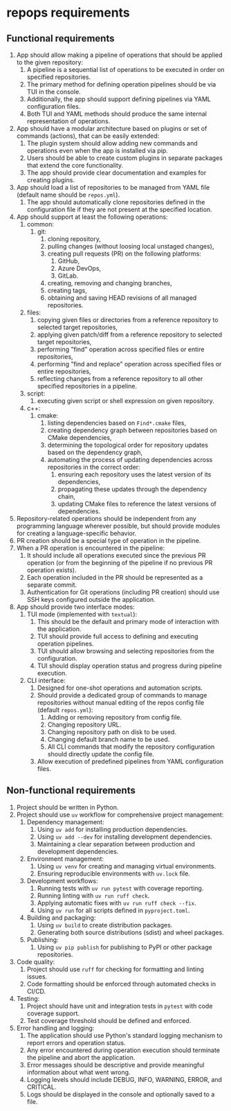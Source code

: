 # repops requirements

## Functional requirements

1. App should allow making a pipeline of operations that should be applied to the given repository:
   1. A pipeline is a sequential list of operations to be executed in order on specified repositories.
   2. The primary method for defining operation pipelines should be via TUI in the console.
   3. Additionally, the app should support defining pipelines via YAML configuration files.
   4. Both TUI and YAML methods should produce the same internal representation of operations.
2. App should have a modular architecture based on plugins or set of commands (actions), that can be easily extended:
   1. The plugin system should allow adding new commands and operations even when the app is installed via pip.
   2. Users should be able to create custom plugins in separate packages that extend the core functionality.
   3. The app should provide clear documentation and examples for creating plugins.
3. App should load a list of repositories to be managed from YAML file (default name should be `repos.yml`).
   1. The app should automatically clone repositories defined in the configuration file if they are not present at the
      specified location.
4. App should support at least the following operations:
   1. common:
      1. git:
         1. cloning repository,
         2. pulling changes (without loosing local unstaged changes),
         3. creating pull requests (PR) on the following platforms:
            1. GitHub,
            2. Azure DevOps,
            3. GitLab.
         4. creating, removing and changing branches,
         5. creating tags,
         6. obtaining and saving HEAD revisions of all managed repositories.
   2. files:
      1. copying given files or directories from a reference repository to selected target repositories,
      2. applying given patch/diff from a reference repository to selected target repositories,
      3. performing "find" operation across specified files or entire repositories,
      4. performing "find and replace" operation across specified files or entire repositories,
      5. reflecting changes from a reference repository to all other specified repositories in a pipeline.
   3. script:
      1. executing given script or shell expression on given repository.
   4. c++:
      1. cmake:
         1. listing dependencies based on `Find*.cmake` files,
         2. creating dependency graph between repositories based on CMake dependencies,
         3. determining the topological order for repository updates based on the dependency graph,
         4. automating the process of updating dependencies across repositories in the correct order:
            1. ensuring each repository uses the latest version of its dependencies,
            2. propagating these updates through the dependency chain,
            3. updating CMake files to reference the latest versions of dependencies.
5. Repository-related operations should be independent from any programming language wherever possible, but should
   provide modules for creating a language-specific behavior.
6. PR creation should be a special type of operation in the pipeline.
7. When a PR operation is encountered in the pipeline:
   1. It should include all operations executed since the previous PR operation (or from the beginning of the pipeline
      if no previous PR operation exists).
   2. Each operation included in the PR should be represented as a separate commit.
   3. Authentication for Git operations (including PR creation) should use SSH keys configured outside the application.
8. App should provide two interface modes:
   1. TUI mode (implemented with `textual`):
      1. This should be the default and primary mode of interaction with the application.
      2. TUI should provide full access to defining and executing operation pipelines.
      3. TUI should allow browsing and selecting repositories from the configuration.
      4. TUI should display operation status and progress during pipeline execution.
   2. CLI interface:
      1. Designed for one-shot operations and automation scripts.
      2. Should provide a dedicated group of commands to manage repositories without manual editing of the
         repos config file (default `repos.yml`):
         1. Adding or removing repository from config file.
         2. Changing repository URL.
         3. Changing repository path on disk to be used.
         4. Changing default branch name to be used.
         5. All CLI commands that modify the repository configuration should directly update the config file.
      3. Allow execution of predefined pipelines from YAML configuration files.

## Non-functional requirements

1. Project should be written in Python.
2. Project should use `uv` workflow for comprehensive project management:
   1. Dependency management:
      1. Using `uv add` for installing production dependencies.
      2. Using `uv add --dev` for installing development dependencies.
      3. Maintaining a clear separation between production and development dependencies.
   2. Environment management:
      1. Using `uv venv` for creating and managing virtual environments.
      2. Ensuring reproducible environments with `uv.lock` file.
   3. Development workflows:
      1. Running tests with `uv run pytest` with coverage reporting.
      2. Running linting with `uv run ruff check`.
      3. Applying automatic fixes with `uv run ruff check --fix`.
      4. Using `uv run` for all scripts defined in `pyproject.toml`.
   4. Building and packaging:
      1. Using `uv build` to create distribution packages.
      2. Generating both source distributions (sdist) and wheel packages.
   5. Publishing:
      1. Using `uv pip publish` for publishing to PyPI or other package repositories.
3. Code quality:
   1. Project should use `ruff` for checking for formatting and linting issues.
   2. Code formatting should be enforced through automated checks in CI/CD.
4. Testing:
   1. Project should have unit and integration tests in `pytest` with code coverage support.
   2. Test coverage threshold should be defined and enforced.
5. Error handling and logging:
   1. The application should use Python's standard logging mechanism to report errors and operation status.
   2. Any error encountered during operation execution should terminate the pipeline and abort the application.
   3. Error messages should be descriptive and provide meaningful information about what went wrong.
   4. Logging levels should include DEBUG, INFO, WARNING, ERROR, and CRITICAL.
   5. Logs should be displayed in the console and optionally saved to a file.
